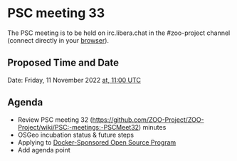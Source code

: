 # PSC meeting 33

The PSC meeting is to be held on irc.libera.chat in the #zoo-project channel (connect directly in your [browser](https://web.libera.chat/#zoo-project)).

## Proposed Time and Date

Date: Friday, 11 November 2022 [at, 11:00 UTC](https://www.timeanddate.com/worldclock/fixedtime.html?year=2022&month=11&day=11&hour=11&min=0&sec=0)

## Agenda

* Review PSC meeting 32 (https://github.com/ZOO-Project/ZOO-Project/wiki/PSC:-meetings:-PSCMeet32) minutes
* OSGeo incubation status & future steps
* Applying to [Docker-Sponsored Open Source Program](https://www.docker.com/community/open-source/application/)
* Add agenda point
